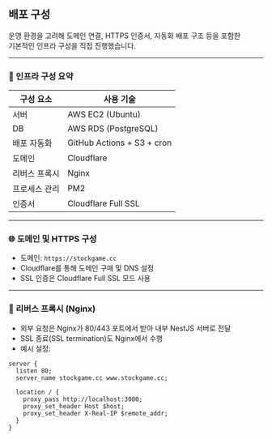 ## 배포 구성

운영 환경을 고려해 도메인 연결, HTTPS 인증서, 자동화 배포 구조 등을 포함한  
기본적인 인프라 구성을 직접 진행했습니다.

---

### 🔧 인프라 구성 요약

| 구성 요소 | 사용 기술 |
|-----------|-----------|
| 서버 | AWS EC2 (Ubuntu) |
| DB | AWS RDS (PostgreSQL) |
| 배포 자동화 | GitHub Actions + S3 + cron |
| 도메인 | Cloudflare |
| 리버스 프록시 | Nginx |
| 프로세스 관리 | PM2 |
| 인증서 | Cloudflare Full SSL |

---

### 🌐 도메인 및 HTTPS 구성

- 도메인: `https://stockgame.cc`
- Cloudflare를 통해 도메인 구매 및 DNS 설정
- SSL 인증은 Cloudflare Full SSL 모드 사용

---

### 🔁 리버스 프록시 (Nginx)

- 외부 요청은 Nginx가 80/443 포트에서 받아 내부 NestJS 서버로 전달
- SSL 종료(SSL termination)도 Nginx에서 수행
- 예시 설정:

```nginx
server {
  listen 80;
  server_name stockgame.cc www.stockgame.cc;

  location / {
    proxy_pass http://localhost:3000;
    proxy_set_header Host $host;
    proxy_set_header X-Real-IP $remote_addr;
  }
}
